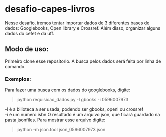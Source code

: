 # desafio-capes-livros

Nesse desafio, iremos tentar importar dados de 3 diferentes bases de dados: Googlebooks, Open library e Crossref. Além disso, organizar alguns dados do cefet e da uff.

## Modo de uso:

Primeiro clone esse repositorio. A busca pelos dados será feita por linha de comando.

### Exemplos:

Para fazer uma busca com os dados do googlebooks, digite:

>python requisicao_dados.py -l gbooks -i 0596007973

-l é a bilioteca a ser usada, podendo ser gbooks, openl ou crossref<br />
-i é um numero isbn
O resultado é um arquivo json, que ficará guardado na pasta jsonfiles. Para mostrar esse arquivo digite:

>python -m json.tool json_0596007973.json



